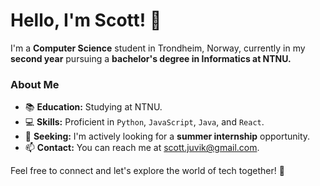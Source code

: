 # Hello, I'm Scott! 👋

I'm a **Computer Science** student in Trondheim, Norway, currently in my **second year** pursuing a **bachelor's degree in Informatics at NTNU.**

### About Me

- 📚 **Education:** Studying at NTNU.
- 💻 **Skills:** Proficient in `Python`, `JavaScript`, `Java`, and `React`.
- 👀 **Seeking:** I'm actively looking for a **summer internship** opportunity.
- 📫 **Contact:** You can reach me at [scott.juvik@gmail.com](mailto:scott.juvik@gmail.com).


Feel free to connect and let's explore the world of tech together! 🚀
